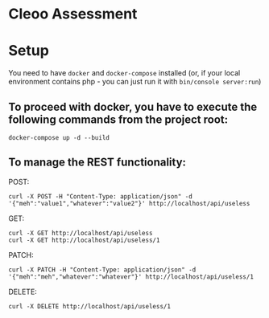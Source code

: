 Cleoo Assessment
================

# Setup

You need to have `docker` and `docker-compose` installed (or, if your local environment contains php - you can just run it with `bin/console server:run`)

## To proceed with docker, you have to execute the following commands from the project root:

    docker-compose up -d --build

## To manage the REST functionality:

POST:

    curl -X POST -H "Content-Type: application/json" -d '{"meh":"value1","whatever":"value2"}' http://localhost/api/useless

GET:

    curl -X GET http://localhost/api/useless
    curl -X GET http://localhost/api/useless/1

PATCH:

    curl -X PATCH -H "Content-Type: application/json" -d '{"meh":"meh","whatever":"whatever"}' http://localhost/api/useless/1

DELETE:

    curl -X DELETE http://localhost/api/useless/1
